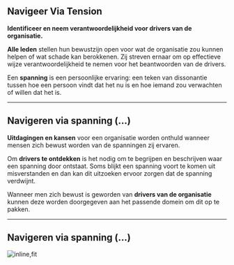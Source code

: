 ## Navigeer Via Tension

**Identificeer en neem verantwoordelijkheid voor drivers van de organisatie.**

**Alle leden** stellen hun bewustzijn open voor wat de organisatie zou kunnen helpen of wat schade kan berokkenen. Zij streven ernaar om op effectieve wijze verantwoordelijkheid te nemen voor het beantwoorden van de drivers.

Een **spanning** is een persoonlijke ervaring: een teken van dissonantie tussen hoe een persoon vindt dat het nu is en hoe iemand zou verwachten of willen dat het is.

* * *

## Navigeren via spanning (...)

**Uitdagingen en kansen** voor een organisatie worden onthuld wanneer mensen zich bewust worden van de spanningen zij ervaren.

Om **drivers te ontdekken** is het nodig om te begrijpen en beschrijven waar een spanning door ontstaat. Soms blijkt een spanning voort te komen uit misverstanden en dan kan dit uitzoeken ervoor zorgen dat de spanning verdwijnt.

Wanneer men zich bewust is geworden van **drivers van de organisatie** kunnen deze worden doorgegeven aan het passende domein om dit op te pakken.

* * *

## Navigeren via spanning (...)

![inline,fit](img/process/navigate-via-tension-slides.png)